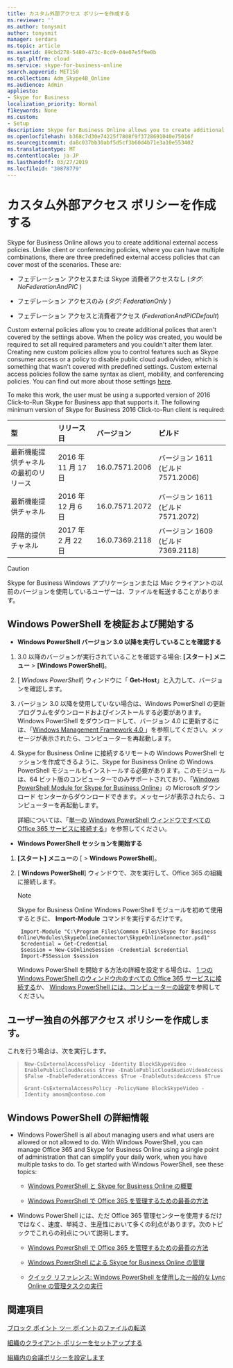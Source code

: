 ```yaml
---
title: カスタム外部アクセス ポリシーを作成する
ms.reviewer: ''
ms.author: tonysmit
author: tonysmit
manager: serdars
ms.topic: article
ms.assetid: 89cbd278-5480-473c-8cd9-04e07e5f9e0b
ms.tgt.pltfrm: cloud
ms.service: skype-for-business-online
search.appverid: MET150
ms.collection: Adm_Skype4B_Online
ms.audience: Admin
appliesto:
- Skype for Business
localization_priority: Normal
f1keywords: None
ms.custom:
- Setup
description: Skype for Business Online allows you to create additional external access policies. Unlike client or conferencing policies, where you can have multiple combinations, there are three predefined external access policies that can cover most of the scenarios.
ms.openlocfilehash: b368c7d30e74225f7808f9f3728691040e75016f
ms.sourcegitcommit: da8c037bb30abf5d5cf3b60d4b71e3a10e553402
ms.translationtype: MT
ms.contentlocale: ja-JP
ms.lasthandoff: 03/27/2019
ms.locfileid: "30878779"
---
```

# <a name="create-custom-external-access-policies"></a>カスタム外部アクセス ポリシーを作成する

Skype for Business Online allows you to create additional external access policies. Unlike client or conferencing policies, where you can have multiple combinations, there are three predefined external access policies that can cover most of the scenarios. These are:
  
- フェデレーション アクセスまたは Skype 消費者アクセスなし (_タグ: NoFederationAndPIC_ )
    
- フェデレーション アクセスのみ (_タグ: FederationOnly_ )
    
- フェデレーション アクセスと消費者アクセス (_FederationAndPICDefault_)
    
Custom external policies allow you to create additional polices that aren't covered by the settings above. When the policy was created, you would be required to set all required parameters and you couldn't alter them later. Creating new custom policies allow you to control features such as Skype consumer access or a policy to disable public cloud audio/video, which is something that wasn't covered with predefined settings. Custom external access policies follow the same syntax as client, mobility, and conferencing policies. You can find out more about those settings [here](https://technet.microsoft.com/en-us/library/mt228132.aspx).
  
To make this work, the user must be using a supported version of 2016 Click-to-Run Skype for Business app that supports it. The following minimum version of Skype for Business 2016 Click-to-Run client is required:
  
|**型**|**リリース日**|**バージョン**|**ビルド**|
|:-----|:-----|:-----|:-----|
|最新機能提供チャネルの最初のリリース  <br/> |2016 年 11 月 17 日  <br/> |16.0.7571.2006  <br/> |バージョン 1611 (ビルド 7571.2006)  <br/> |
|最新機能提供チャネル  <br/> |2016 年 12 月 6 日  <br/> |16.0.7571.2072  <br/> |バージョン 1611 (ビルド 7571.2072)  <br/> |
|段階的提供チャネル  <br/> |2017 年 2 月 22 日  <br/> |16.0.7369.2118  <br/> |バージョン 1609 (ビルド 7369.2118)  <br/> |
   
> [!CAUTION]
> Skype for Business Windows アプリケーションまたは Mac クライアントの以前のバージョンを使用しているユーザーは、ファイルを転送することがあります。 
  
## <a name="verify-and-start-windows-powershell"></a>Windows PowerShell を検証および開始する

- **Windows PowerShell バージョン 3.0 以降を実行していることを確認する**
    
1. 3.0 以降のバージョンが実行されていることを確認する場合: **[スタート] メニュー** > **[Windows PowerShell]**。
    
2. [ _Windows PowerShell_] ウィンドウに「 **Get-Host**」と入力して、バージョンを確認します。
    
3. バージョン 3.0 以降を使用していない場合は、Windows PowerShell の更新プログラムをダウンロードおよびインストールする必要があります。Windows PowerShell をダウンロードして、バージョン 4.0 に更新するには、「[Windows Management Framework 4.0 ](https://www.microsoft.com/en-us/download/details.aspx?id=40855)」を参照してください。メッセージが表示されたら、コンピューターを再起動します。
    
4. Skype for Business Online に接続するリモートの Windows PowerShell セッションを作成できるように、Skype for Business Online の Windows PowerShell モジュールもインストールする必要があります。このモジュールは、64 ビット版のコンピューターでのみサポートされており、「[Windows PowerShell Module for Skype for Business Online](https://go.microsoft.com/fwlink/?LinkId=294688)」の Microsoft ダウンロード センターからダウンロードできます。メッセージが表示されたら、コンピューターを再起動します。
    
    詳細については、「[単一の Windows PowerShell ウィンドウですべての Office 365 サービスに接続する](https://technet.microsoft.com/EN-US/library/dn568015.aspx)」を参照してください。
    
- **Windows PowerShell セッションを開始する**
    
1.  **[スタート] メニュー**の [ > **Windows PowerShell**]。
    
2. [ **Windows PowerShell**] ウィンドウで、次を実行して、Office 365 の組織に接続します。
    
    > [!NOTE]
    > Skype for Business Online Windows PowerShell モジュールを初めて使用するときに、 **Import-Module** コマンドを実行するだけです。

   ```      
    Import-Module "C:\Program Files\Common Files\Skype for Business Online\Modules\SkypeOnlineConnector\SkypeOnlineConnector.psd1"
    $credential = Get-Credential
    $session = New-CsOnlineSession -Credential $credential
    Import-PSSession $session
   ```

   Windows PowerShell を開始する方法の詳細を設定する場合は、 [1 つの Windows PowerShell のウィンドウ内のすべての Office 365 サービスに接続する](https://technet.microsoft.com/EN-US/library/dn568015.aspx)か、 [Windows PowerShell には、コンピューターの設定](../set-up-your-computer-for-windows-powershell/set-up-your-computer-for-windows-powershell.md)を参照してください。
    
## <a name="create-a-custom-external-access-policy-for-a-user"></a>ユーザー独自の外部アクセス ポリシーを作成します。

これを行う場合は、次を実行します。
  
> 
>   ```
>   New-CsExternalAccessPolicy -Identity BlockSkypeVideo -EnablePublicCloudAccess $True -EnablePublicCloudAudioVideoAccess $False -EnableFederationAccess $True -EnableOutsideAccess $True
>   ```
> 
> 
>   ```
>   Grant-CsExternalAccessPolicy -PolicyName BlockSkypeVideo -Identity amosm@contoso.com
>   ```

## <a name="want-to-know-more-about-windows-powershell"></a>Windows PowerShell の詳細情報

- Windows PowerShell is all about managing users and what users are allowed or not allowed to do. With Windows PowerShell, you can manage Office 365 and Skype for Business Online using a single point of administration that can simplify your daily work, when you have multiple tasks to do. To get started with Windows PowerShell, see these topics:
    
  - [Windows PowerShell と Skype for Business Online の概要](https://go.microsoft.com/fwlink/?LinkId=525039)
    
  - [Windows PowerShell で Office 365 を管理するための最善の方法](https://go.microsoft.com/fwlink/?LinkId=525041)
    
- Windows PowerShell には、ただ Office 365 管理センターを使用するだけではなく、速度、単純さ、生産性において多くの利点があります。次のトピックでこれらの利点について説明します。
    
  - [Windows PowerShell で Office 365 を管理するための最善の方法](https://go.microsoft.com/fwlink/?LinkId=525142)
    
  - [Windows PowerShell による Skype for Business Online の管理](https://go.microsoft.com/fwlink/?LinkId=525453)
    
  - [クイック リファレンス: Windows PowerShell を使用した一般的な Lync Online の管理タスクの実行](https://go.microsoft.com/fwlink/?LinkId=525038)
    
## <a name="related-topics"></a>関連項目
[ブロック ポイント ツー ポイントのファイルの転送](block-point-to-point-file-transfers.md)

[組織のクライアント ポリシーをセットアップする](set-up-client-policies-for-your-organization.md)

[組織内の会議ポリシーを設定します](set-up-conferencing-policies-for-your-organization.md)

  
 
